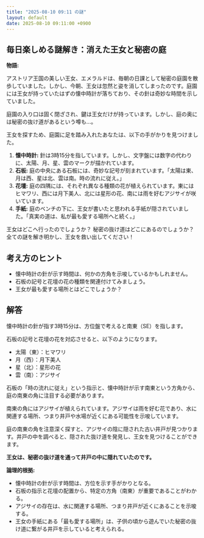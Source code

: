 ```yaml
---
title: "2025-08-10 09:11 の謎"
layout: default
date: 2025-08-10 09:11:00 +0900
---
```

## 毎日楽しめる謎解き：消えた王女と秘密の庭

**物語:**

アストリア王国の美しい王女、エメラルドは、毎朝の日課として秘密の庭園を散歩していました。しかし、今朝、王女は忽然と姿を消してしまったのです。庭園には王女が持っていたはずの懐中時計が落ちており、その針は奇妙な時間を示していました。

庭園の入り口は固く閉ざされ、鍵は王女だけが持っています。しかし、庭の奥には秘密の抜け道があるという噂も…。

王女を探すため、庭園に足を踏み入れたあなたは、以下の手がかりを見つけました。

1.  **懐中時計:** 針は3時15分を指しています。しかし、文字盤には数字の代わりに、太陽、月、星、雲のマークが描かれています。
2.  **石板:** 庭の中央にある石板には、奇妙な記号が刻まれています。「太陽は東、月は西、星は北、雲は南。時の流れに従え。」
3.  **花壇:** 庭の四隅には、それぞれ異なる種類の花が植えられています。東にはヒマワリ、西には月下美人、北には星形の花、南には雨を好むアジサイが咲いています。
4.  **手紙:** 庭のベンチの下に、王女が書いたと思われる手紙が隠されていました。「真実の道は、私が最も愛する場所へと続く。」

王女はどこへ行ったのでしょうか？ 秘密の抜け道はどこにあるのでしょうか？ 全ての謎を解き明かし、王女を救い出してください！

## 考え方のヒント

*   懐中時計の針が示す時間は、何かの方角を示唆しているかもしれません。
*   石板の記号と花壇の花の種類を関連付けてみましょう。
*   王女が最も愛する場所とはどこでしょうか？

## 解答

懐中時計の針が指す3時15分は、方位盤で考えると南東（SE）を指します。

石板の記号と花壇の花を対応させると、以下のようになります。

*   太陽（東）：ヒマワリ
*   月（西）：月下美人
*   星（北）：星形の花
*   雲（南）：アジサイ

石板の「時の流れに従え」という指示と、懐中時計が示す南東という方角から、庭の南東の角に注目する必要があります。

南東の角にはアジサイが植えられています。アジサイは雨を好む花であり、水に関連する場所、つまり井戸や水場が近くにある可能性を示唆しています。

庭の南東の角を注意深く探すと、アジサイの陰に隠された古い井戸が見つかります。井戸の中を調べると、隠された抜け道を発見し、王女を見つけることができます。

**王女は、秘密の抜け道を通って井戸の中に隠れていたのです。**

**論理的根拠:**

*   懐中時計の針が示す時間は、方位を示す手がかりとなる。
*   石板の指示と花壇の配置から、特定の方角（南東）が重要であることがわかる。
*   アジサイの存在は、水に関連する場所、つまり井戸が近くにあることを示唆する。
*   王女の手紙にある「最も愛する場所」は、子供の頃から遊んでいた秘密の抜け道に繋がる井戸を示していると考えられる。
